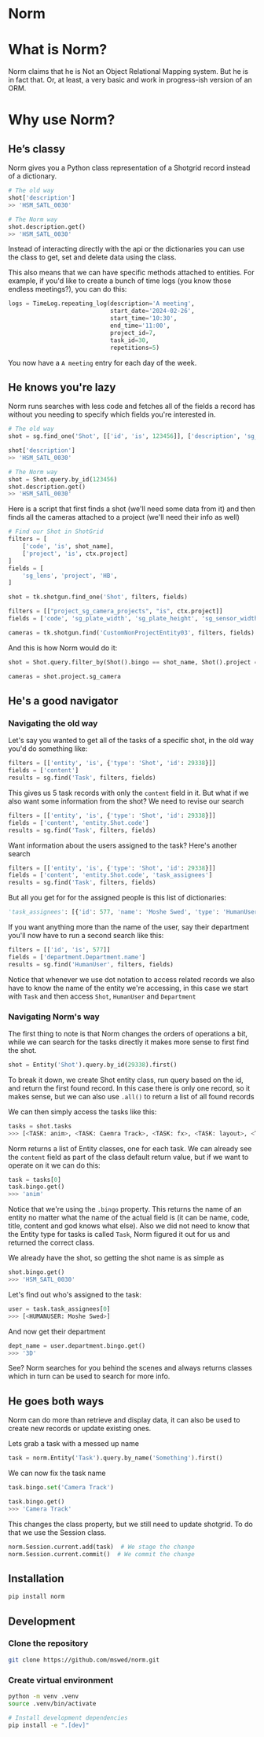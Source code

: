 # Norm

# What is Norm?

Norm claims that he is Not an Object Relational Mapping system. But he is in fact that. Or, at least, a very basic and work in progress-ish version of an ORM.

# Why use Norm?

## He’s classy

Norm gives you a Python class representation of a Shotgrid record instead of a dictionary.

```python
# The old way
shot['description']
>> 'HSM_SATL_0030'

# The Norm way
shot.description.get()
>> 'HSM_SATL_0030'
```

Instead of interacting directly with the api or the dictionaries you can use the class to get, set and delete data using the class.

This also means that we can have specific methods attached to entities. For example, if you'd like to create a bunch of time logs (you know those endless meetings?), you can do this:

```python
logs = TimeLog.repeating_log(description='A meeting',
                             start_date='2024-02-26',
                             start_time='10:30',
                             end_time='11:00',
                             project_id=7,
                             task_id=30,
                             repetitions=5)
```

You now have a `A meeting` entry for each day of the week.

## He knows you're lazy

Norm runs searches with less code and fetches all of the fields a record has without you needing to specify which fields you're interested in.

```python
# The old way
shot = sg.find_one('Shot', [['id', 'is', 123456]], ['description', 'sg_status_list'])

shot['description']
>> 'HSM_SATL_0030'

# The Norm way
shot = Shot.query.by_id(123456)
shot.description.get()
>> 'HSM_SATL_0030'
```

Here is a script that first finds a shot (we'll need some data from it) and then finds all the cameras attached to a project (we'll need their info as well)

```python
# Find our Shot in ShotGrid
filters = [
	['code', 'is', shot_name],
	['project', 'is', ctx.project]
]
fields = [
	'sg_lens', 'project', 'HB',
]

shot = tk.shotgun.find_one('Shot', filters, fields)

filters = [["project_sg_camera_projects", "is", ctx.project]]
fields = ['code', 'sg_plate_width', 'sg_plate_height', 'sg_sensor_width', 'sg_sensor_height']

cameras = tk.shotgun.find('CustomNonProjectEntity03', filters, fields)
```

And this is how Norm would do it:

```python
shot = Shot.query.filter_by(Shot().bingo == shot_name, Shot().project == ctx.project.get('id')).one()

cameras = shot.project.sg_camera
```

## He's a good navigator

### Navigating the old way

Let's say you wanted to get all of the tasks of a specific shot, in the old way you'd do something like:

```python
filters = [['entity', 'is', {'type': 'Shot', 'id': 29338}]]
fields = ['content']
results = sg.find('Task', filters, fields)
```

This gives us 5 task records with only the `content` field in it. But what if we also want some information from the shot? We need to revise our search

```python
filters = [['entity', 'is', {'type': 'Shot', 'id': 29338}]]
fields = ['content', 'entity.Shot.code']
results = sg.find('Task', filters, fields)
```

Want information about the users assigned to the task? Here's another search

```python
filters = [['entity', 'is', {'type': 'Shot', 'id': 29338}]]
fields = ['content', 'entity.Shot.code', 'task_assignees']
results = sg.find('Task', filters, fields)
```

But all you get for for the assigned people is this list of dictionaries:

```python
'task_assignees': [{'id': 577, 'name': 'Moshe Swed', 'type': 'HumanUser'}]
```

If you want anything more than the name of the user, say their department you'll now have to run a second search like this:

```python
filters = [['id', 'is', 577]]
fields = ['department.Department.name']
results = sg.find('HumanUser', filters, fields)
```

Notice that whenever we use dot notation to access related records we also have to know the name of the entity we're accessing, in this case we start with `Task` and then access `Shot`, `HumanUser` and `Department`

### Navigating Norm's way

The first thing to note is that Norm changes the orders of operations a bit, while we can search for the tasks directly it makes more sense to first find the shot.

```python
shot = Entity('Shot').query.by_id(29338).first()
```

To break it down, we create Shot entity class, run query based on the id, and return the first found record. In this case there is only one record, so it makes sense, but we can also use `.all()` to return a list of all found records

We can then simply access the tasks like this:

```python
tasks = shot.tasks
>>> [<TASK: anim>, <TASK: Caemra Track>, <TASK: fx>, <TASK: layout>, <TASK: lighting>]
```

Norm returns a list of Entity classes, one for each task. We can already see the `content` field as part of the class default return value, but if we want to operate on it we can do this:

```python
task = tasks[0]
task.bingo.get()
>>> 'anim'
```

Notice that we're using the `.bingo` property. This returns the name of an entity no matter what the name of the actual field is (it can be name, code, title, content and god knows what else). Also we did not need to know that the Entity type for tasks is called `Task`, Norm figured it out for us and returned the correct class.

We already have the shot, so getting the shot name is as simple as

```python
shot.bingo.get()
>>> 'HSM_SATL_0030'
```

Let's find out who's assigned to the task:

```python
user = task.task_assignees[0]
>>> [<HUMANUSER: Moshe Swed>]
```

And now get their department

```python
dept_name = user.department.bingo.get()
>>> '3D'
```

See? Norm searches for you behind the scenes and always returns classes which in turn can be used to search for more info.

## He goes both ways

Norm can do more than retrieve and display data, it can also be used to create new records or update existing ones.

Lets grab a task with a messed up name

```python
task = norm.Entity('Task').query.by_name('Something').first()
```

We can now fix the task name

```python
task.bingo.set('Camera Track')

task.bingo.get()
>>> 'Camera Track'
```

This changes the class property, but we still need to update shotgrid. To do that we use the Session class.

```python
norm.Session.current.add(task)  # We stage the change
norm.Session.current.commit()  # We commit the change
```

## Installation

```bash
pip install norm
```

## Development

### Clone the repository

```bash
git clone https://github.com/mswed/norm.git
```

### Create virtual environment

```bash
python -m venv .venv
source .venv/bin/activate

# Install development dependencies
pip install -e ".[dev]"
```
